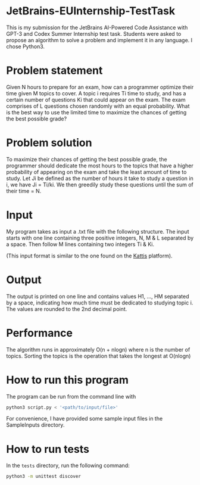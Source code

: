 # JetBrains-EUInternship-TestTask
This is my submission for the JetBrains AI-Powered Code Assistance with GPT-3 and Codex Summer Internship test task. 
Students were asked to propose an algorithm to solve a problem and implement it in any language. I chose Python3.

# Problem statement
Given N hours to prepare for an exam, how can a programmer optimize their time given M topics to cover. A topic i requires Ti time to study, and has a certain number of questions Ki that could appear on the exam. The exam comprises of L questions chosen randomly with an equal probability. What is the best way to use the limited time to maximize the chances of getting the best possible grade?

# Problem solution
To maximize their chances of getting the best possible grade, the programmer should dedicate the most hours to the topics that have a higher probability of appearing on the exam and take the least amount of time to study. Let Ji be defined as the number of hours it take to study a question in i, we have Ji = Ti/ki. We then greedily study these questions until the sum of their time = N.

# Input
My program takes as input a .txt file with the following structure. The input starts with one line containing three positive integers, N, M & L separated by a space. Then follow M lines containing two integers Ti & Ki.

(This input format is similar to the one found on the [Kattis](https://open.kattis.com/) platform).

# Output
The output is printed on one line and contains values H1, ..., HM separated by a space, indicating how much time must be dedicated to studying topic i. The values are rounded to the 2nd decimal point.

# Performance
The algorithm runs in approximately O(n + nlogn) where n is the number of topics. Sorting the topics is the operation that takes the longest at O(nlogn)

# How to run this program
The program can be run from the command line with 
``` Bash
python3 script.py < '<path/to/input/file>'
```
For convenience, I have provided some sample input files in the SampleInputs directory.

# How to run tests
In the ```tests``` directory, run the following command:
``` Bash
python3 -m unittest discover
```
